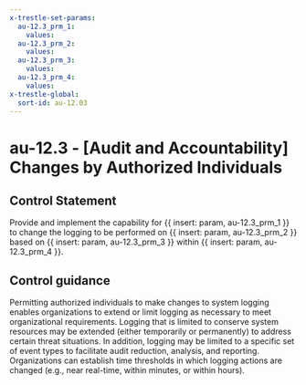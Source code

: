 ```yaml
---
x-trestle-set-params:
  au-12.3_prm_1:
    values:
  au-12.3_prm_2:
    values:
  au-12.3_prm_3:
    values:
  au-12.3_prm_4:
    values:
x-trestle-global:
  sort-id: au-12.03
---
```


# au-12.3 - \[Audit and Accountability\] Changes by Authorized Individuals

## Control Statement

Provide and implement the capability for {{ insert: param, au-12.3_prm_1 }} to change the logging to be performed on {{ insert: param, au-12.3_prm_2 }} based on {{ insert: param, au-12.3_prm_3 }} within {{ insert: param, au-12.3_prm_4 }}.

## Control guidance

Permitting authorized individuals to make changes to system logging enables organizations to extend or limit logging as necessary to meet organizational requirements. Logging that is limited to conserve system resources may be extended (either temporarily or permanently) to address certain threat situations. In addition, logging may be limited to a specific set of event types to facilitate audit reduction, analysis, and reporting. Organizations can establish time thresholds in which logging actions are changed (e.g., near real-time, within minutes, or within hours).
